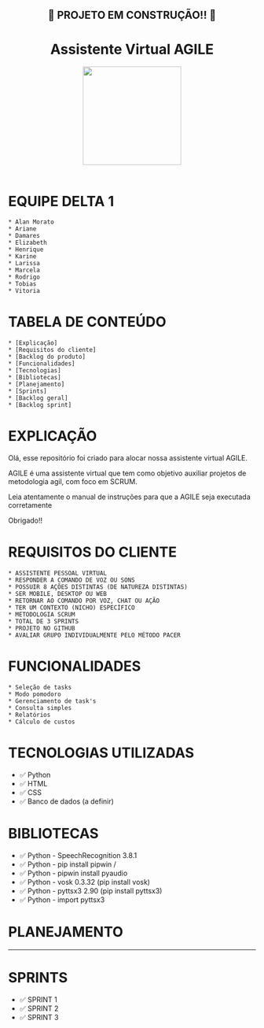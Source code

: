<h2 align = "center">
    📱 PROJETO EM CONSTRUÇÃO!! 🚧
<h4/>

<h1 align = "center"> Assistente Virtual AGILE </h1>

<div align="center">
<img src="https://user-images.githubusercontent.com/102003274/160285282-b3d220d2-bf73-4aba-9c86-74a6a4b640b0.png" width="200px" />
</div>

<br>

# EQUIPE DELTA 1

    * Alan Morato
    * Ariane
    * Damares
    * Elizabeth
    * Henrique
    * Karine
    * Larissa
    * Marcela
    * Rodrigo
    * Tobias
    * Vitoria

# TABELA DE CONTEÚDO

    * [Explicação]
    * [Requisitos do cliente]
    * [Backlog do produto]
    * [Funcionalidades]
    * [Tecnologias]
    * [Bibliotecas]
    * [Planejamento]
    * [Sprints]
    * [Backlog geral]
    * [Backlog sprint]

# EXPLICAÇÃO

Olá, esse repositório foi criado para alocar nossa assistente virtual AGILE.

AGILE é uma assistente virtual que tem como objetivo auxiliar projetos de metodologia agil, com foco em SCRUM.

Leia atentamente o manual de instruções para que a AGILE seja executada corretamente

Obrigado!!

# REQUISITOS DO CLIENTE

    * ASSISTENTE PESSOAL VIRTUAL
    * RESPONDER A COMANDO DE VOZ OU SONS
    * POSSUIR 8 AÇÕES DISTINTAS (DE NATUREZA DISTINTAS)
    * SER MOBILE, DESKTOP OU WEB
    * RETORNAR AO COMANDO POR VOZ, CHAT OU AÇÃO
    * TER UM CONTEXTO (NICHO) ESPECÍFICO
    * METODOLOGIA SCRUM
    * TOTAL DE 3 SPRINTS
    * PROJETO NO GITHUB
    * AVALIAR GRUPO INDIVIDUALMENTE PELO MÉTODO PACER



# FUNCIONALIDADES

    * Seleção de tasks
    * Modo pomodoro
    * Gerenciamento de task's
    * Consulta simples
    * Relatórios
    * Cálculo de custos

# TECNOLOGIAS UTILIZADAS

- ✅ Python
- ✅ HTML
- ✅ CSS
- ✅ Banco de dados (a definir)

# BIBLIOTECAS

- ✅ Python - SpeechRecognition 3.8.1
- ✅ Python - pip install pipwin /
- ✅ Python - pipwin install pyaudio
- ✅ Python - vosk 0.3.32 (pip install vosk)
- ✅ Python - pyttsx3 2.90 (pip install pyttsx3)
- ✅ Python - import pyttsx3

# PLANEJAMENTO

---------------

# SPRINTS

- ✅ SPRINT 1
- ✅ SPRINT 2
- ✅ SPRINT 3





